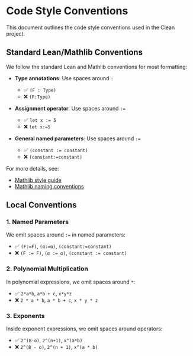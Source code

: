 # Code Style Conventions

This document outlines the code style conventions used in the Clean project.

## Standard Lean/Mathlib Conventions

We follow the standard Lean and Mathlib conventions for most formatting:

- **Type annotations**: Use spaces around `:` 
  - ✅ `(F : Type)`
  - ❌ `(F:Type)`

- **Assignment operator**: Use spaces around `:=`
  - ✅ `let x := 5`
  - ❌ `let x:=5`

- **General named parameters**: Use spaces around `:=`
  - ✅ `(constant := constant)`
  - ❌ `(constant:=constant)`

For more details, see:
- [Mathlib style guide](https://leanprover-community.github.io/contribute/style.html)
- [Mathlib naming conventions](https://leanprover-community.github.io/contribute/naming.html)

## Local Conventions

### 1. Named Parameters

We omit spaces around `:=` in named parameters:

- ✅ `(F:=F)`, `(α:=α)`, `(constant:=constant)`
- ❌ `(F := F)`, `(α := α)`, `(constant := constant)`

### 2. Polynomial Multiplication

In polynomial expressions, we omit spaces around `*`:

- ✅ `2*a*b`, `a*b + c`, `x*y*z`
- ❌ `2 * a * b`, `a * b + c`, `x * y * z`

### 3. Exponents

Inside exponent expressions, we omit spaces around operators:

- ✅ `2^(8-o)`, `2^(n+1)`, `x^(a*b)`
- ❌ `2^(8 - o)`, `2^(n + 1)`, `x^(a * b)`
